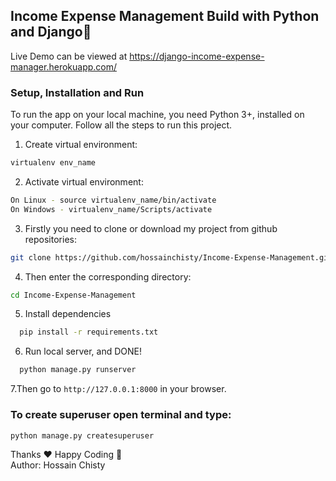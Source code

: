 ## Income Expense Management Build with Python and Django🤍

Live Demo can be viewed at https://django-income-expense-manager.herokuapp.com/
### Setup, Installation and Run

To run the app on your local machine, you need Python 3+, installed on your computer. Follow all the steps to run this project.

1.  Create virtual environment:
```bash
virtualenv env_name
```
    
2.  Activate virtual environment:
```bash
On Linux - source virtualenv_name/bin/activate
On Windows - virtualenv_name/Scripts/activate
```

3. Firstly you need to clone or download my project from github repositories:
```bash
git clone https://github.com/hossainchisty/Income-Expense-Management.git
```

4. Then enter the corresponding directory:
```bash
cd Income-Expense-Management
```
5. Install dependencies
```bash
  pip install -r requirements.txt
``` 

6. Run local server, and DONE!
```python
  python manage.py runserver
```

7.Then go to ```http://127.0.0.1:8000``` in your browser.

### To create superuser open terminal and type:
```
python manage.py createsuperuser
```

Thanks ❤ Happy Coding 🎉
<br>
Author: Hossain Chisty
